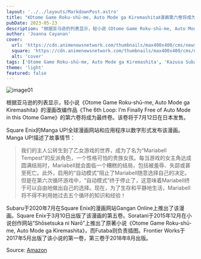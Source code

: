 ```yaml
---
layout: '../../layouts/MarkdownPost.astro'
title: "《Otome Game Roku-shū-me, Auto Mode ga Kiremashita》漫画第六卷将成为最终卷" 
pubDate: 2023-05-23 
description: "根据亚马逊的列表显示，轻小说《Otome Game Roku-shū-me, Auto Mode ga Kiremashita》的漫画改编作品《The 6th Loop: I’m Finally Free of Auto Mode in this Otome Game》的第六卷将成为最终卷。该卷将于7月12日在日本发售。"
author: 'Joanna Cayanan'
cover:
  url: 'https://cdn.animenewsnetwork.com/thumbnails/max400x400/cms/news.6/198351/otome.jpg'
  square: 'https://cdn.animenewsnetwork.com/thumbnails/max400x400/cms/news.6/198351/otome.jpg'
  alt: 'cover'
tags: ['Otome Game Roku-shū-me, Auto Mode ga Kiremashita', 'Kazusa Subaru', 'Reina Soratani', 'Hazuki Futaba',  '轻小说', '漫画']
theme: 'light'
featured: false
---
```


![image01](https://cdn.animenewsnetwork.com/thumbnails/max400x400/cms/news.6/198351/otome.jpg)

根据亚马逊的列表显示，轻小说《Otome Game Roku-shū-me, Auto Mode ga Kiremashita》的漫画改编作品《The 6th Loop: I’m Finally Free of Auto Mode in this Otome Game》的第六卷将成为最终卷。该卷将于7月12日在日本发售。

Square Enix的Manga UP!全球漫画网站和应用程序以数字形式发布该漫画。Manga UP!描述了故事情节：

>我们的主人公转生到了乙女游戏的世界，成为了名为“Mariabell Tempest”的反派角色，一个性格可怕的贵族女孩。每当游戏的女主角达成圆满结局时，Mariabell就会面临一个糟糕的结局，包括被羞辱、失踪或甚至死亡。此外，启用的“自动模式”阻止了Mariabell随意选择自己的决定。但是在第六次循环游戏中，“自动模式”终于停止了，这意味着Mariabell终于可以自由地做出自己的选择。现在，为了生存和平静地生活，Mariabell将不得不利用她过去五个循环的知识和经验！

Subaru于2020年7月在Square Enix的漫画网站Gangan Online上推出了该漫画。Square Enix于3月10日出版了该漫画的第五卷。Soratani于2015年12月在小说创作网站“Shōsetsuka ni Narō”上推出了原著小说《Otome Game Roku-shū-me, Auto Mode ga Kiremashita》，而Futaba则负责插图。Frontier Works于2017年5月出版了该小说的第一卷，第三卷于2018年8月出版。

Source: [Amazon](https://www.amazon.co.jp/dp/4757586647?tag=shopbell-22&amp;linkCode=ogi&amp;th=1&amp;psc=1#productDescription)
